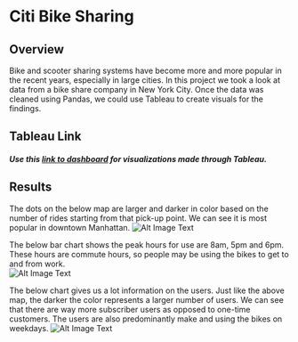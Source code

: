 # Citi Bike Sharing 

## Overview 
Bike and scooter sharing systems have become more and more popular in the recent years, especially in large cities. In this project we took a look at data from a bike share company in New York City. Once the data was cleaned using Pandas, we could use Tableau to create visuals for the findings.  

## Tableau Link

##### Use this [link to dashboard](https://public.tableau.com/app/profile/maddie4284/viz/CitibikeChallenge_16372987673000/Citibikes?publish=yes) for visualizations made through Tableau. 

## Results
The dots on the below map are larger and darker in color based on the number of rides starting from that pick-up point. We can see it is most popular in downtown Manhattan.
![Alt Image Text](https://github.com/mkback/Pewlett-Hackard-Analysis/blob/main/Images/nycmap.png)

The below bar chart shows the peak hours for use are 8am, 5pm and 6pm. These hours are commute hours, so people may be using the bikes to get to and from work.  
![Alt Image Text](https://github.com/mkback/Pewlett-Hackard-Analysis/blob/main/Images/peakhours.png)

The below chart gives us a lot information on the users. Just like the above map, the darker the color represents a larger number of users. We can see that there are way more subscriber users as opposed to one-time customers. The users are also predominantly make and using the bikes on weekdays. 
![Alt Image Text](https://github.com/mkback/Pewlett-Hackard-Analysis/blob/main/Images/gender_usertype.png)
